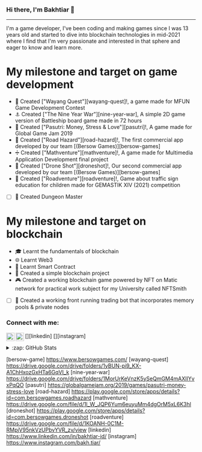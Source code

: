 ### Hi there, I'm **Bakhtiar** 👋
---
I'm a game developer, I've been coding and making games since I was 13 years old and started to dive into blockchain technologies in mid-2021 where I find that I'm very passionate and interested in that sphere and eager to know and learn more.

# My milestone and target on game development
- 🎎 Created ["Wayang Quest"][wayang-quest]!, a game made for MFUN Game Development Contest
- ⚓ Created ["The Nine Year War"][nine-year-war], A simple 2D game version of Battleship board game made in 72 hours
- 💸 Created ["Pasutri: Money, Stress & Love"][pasutri]!, A game made for Global Game Jam 2019
- 🚗 Created ["Road Hazard"][road-hazard]!, The first commercial app developed by our team [(Bersow Games)][bersow-games]
- ➗ Created ["Mathventure"][mathventure]!, A game made for Multimedia Application Development final project
- 🚁 Created ["Drone Shot"][droneshot]!, Our second commercial app developed by our team [(Bersow Games)][bersow-games]
- 🚸 Created ["Roadventure"][roadventure]!, Game about traffic sign education for children made for GEMASTIK XIV (2021) competition
- [ ] 🤺 Created Dungeon Master

# My milestone and target on blockchain
- 🎓 Learnt the fundamentals of blockchain
- 🌐 Learnt Web3
- 📝 Learnt Smart Contract
- 🔗 Created a simple blockchain project
- 🎮 Created a working blockchain game powered by NFT on Matic network for practical work subject for my University called NFTSmith
- [ ] 🤖 Created a working front running trading bot that incorporates memory pools & private nodes

### Connect with me:
[<img align="left" alt="Bakhtiar | LinkedIn" width="22px" src="https://cdn.jsdelivr.net/npm/simple-icons@v3/icons/linkedin.svg" />][linkedin]
[<img align="left" alt="Bakhtiar | Instagram" width="22px" src="https://cdn.jsdelivr.net/npm/simple-icons@v3/icons/instagram.svg" />][instagram]

<details>
  <summary>:zap: GitHub Stats</summary>

</details>

[bersow-game] https://www.bersowgames.com/
[wayang-quest] https://drive.google.com/drive/folders/1yBUN-pi9_KX-A1ChHxozGxHTa6GqVI_k
[nine-year-war] https://drive.google.com/drive/folders/1MorUrKeVnzK5ySeQmGM4mAXlIYvxPqQO
[pasutri] https://globalgamejam.org/2019/games/pasutri-money-stress-love
[road-hazard] https://play.google.com/store/apps/details?id=com.bersowgames.roadhazard
[mathventure] https://drive.google.com/file/d/1l_W_JQP6Yum6euyuMm4dgOrM5xL6K3hl
[droneshot] https://play.google.com/store/apps/details?id=com.bersowgames.droneshot
[roadventure] https://drive.google.com/file/d/1KOANH-0C1M-RMpjV95nkVzUPbvYVR_zv/view
[linkedin] https://www.linkedin.com/in/bakhtiar-id/
[instagram] https://www.instagram.com/bakh.tiar/